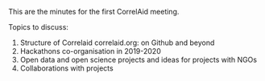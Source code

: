 This are the minutes for the first CorrelAid meeting. 

Topics to discuss:
1. Structure of Correlaid correlaid.org: on Github and beyond
2. Hackathons co-organisation in 2019-2020
3. Open data and open science projects and ideas for projects with NGOs
4. Collaborations with projects 
